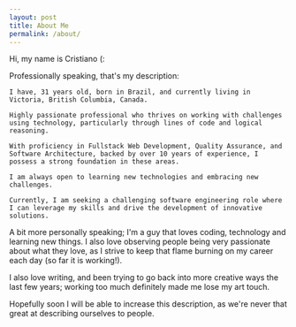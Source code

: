 ```yaml
---
layout: post
title: About Me
permalink: /about/
---
```

Hi, my name is Cristiano (:

Professionally speaking, that's my description:
```
I have, 31 years old, born in Brazil, and currently living in Victoria, British Columbia, Canada. 

Highly passionate professional who thrives on working with challenges using technology, particularly through lines of code and logical reasoning. 

With proficiency in Fullstack Web Development, Quality Assurance, and Software Architecture, backed by over 10 years of experience, I possess a strong foundation in these areas.

I am always open to learning new technologies and embracing new challenges. 

Currently, I am seeking a challenging software engineering role where I can leverage my skills and drive the development of innovative solutions.
```

A bit more personally speaking; I'm a guy that loves coding, technology and learning new things. I also love observing people being very passionate about what they love, as I strive to keep that flame burning on my career each day (so far it is working!).

I also love writing, and been trying to go back into more creative ways the last few years; working too much definitely made me lose my art touch.

Hopefully soon I will be able to increase this description, as we're never that great at describing ourselves to people.